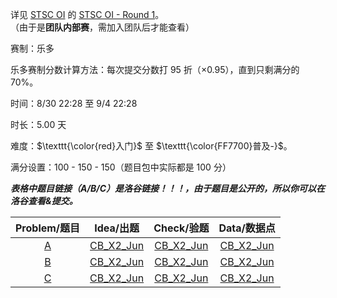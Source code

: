详见 [STSC OI](https://www.luogu.com.cn/team/87144) 的 [STSC OI - Round 1](https://www.luogu.com.cn/contest/196345)。  
（由于是**团队内部赛**，需加入团队后才能查看）

赛制：乐多

乐多赛制分数计算方法：每次提交分数打 $95$ 折（$\times 0.95$），直到只剩满分的 $70\%$。

时间：8/30 22:28 至 9/4 22:28

时长：5.00 天

难度：$\texttt{\color{red}入门}$ 至 $\texttt{\color{FF7700}普及-}$。

满分设置：100 - 150 - 150（题目包中实际都是 $100$ 分）

_**表格中题目链接（A/B/C）是洛谷链接！！！，由于题目是公开的，所以你可以在洛谷查看&提交。**_

| Problem/题目 | Idea/出题 | Check/验题 | Data/数据点 |
| :----------: | :----------: | :----------: | :----------: |
| [A](https://www.luogu.com.cn/problem/T508679) | [CB_X2_Jun](https://www.luogu.com.cn/user/1219707) | [CB_X2_Jun](https://www.luogu.com.cn/user/1219707) | [CB_X2_Jun](https://www.luogu.com.cn/user/1219707) |
| [B](https://www.luogu.com.cn/problem/T506757) | [CB_X2_Jun](https://www.luogu.com.cn/user/1219707) | [CB_X2_Jun](https://www.luogu.com.cn/user/1219707) | [CB_X2_Jun](https://www.luogu.com.cn/user/1219707) |
| [C](https://www.luogu.com.cn/problem/T506776) | [CB_X2_Jun](https://www.luogu.com.cn/user/1219707) | [CB_X2_Jun](https://www.luogu.com.cn/user/1219707) | [CB_X2_Jun](https://www.luogu.com.cn/user/1219707) |
